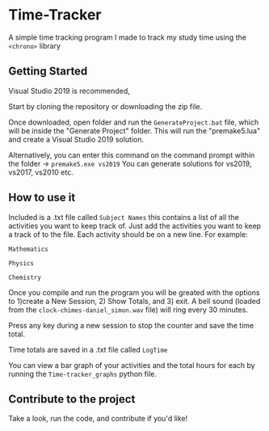 # Time-Tracker
A simple time tracking program I made to track my study time using the `<chrono>` library

## Getting Started
Visual Studio 2019 is recommended,

Start by cloning the repository or downloading the zip file.

Once downloaded, open folder and run the `GenerateProject.bat` file, which will be inside the "Generate Project" folder. This will run the "premake5.lua" and create a Visual Studio 2019 solution.

Alternatively, you can enter this command on the command prompt within the folder -> `premake5.exe vs2019`
You can generate solutions for vs2019, vs2017, vs2010 etc.

## How to use it
Included is a .txt file called `Subject Names` this contains a list of all the activities you want to keep track of. Just add the activities you want to keep a track of to the file. Each activity should be on a new line. For example:

`Mathematics`

`Physics`

`Chemistry`

Once you compile and run the program you will be greated with the options to 1)create a New Session, 2) Show Totals, and 3) exit.
A bell sound (loaded from the `clock-chimes-daniel_simon.wav` file) will ring every 30 minutes.

Press any key during a new session to stop the counter and save the time total. 

Time totals are saved in a .txt file called `LogTime`

You can view a bar graph of your activities and the total hours for each by running the `Time-tracker_graphs` python file.

## Contribute to the project

Take a look, run the code, and contribute if you'd like!
